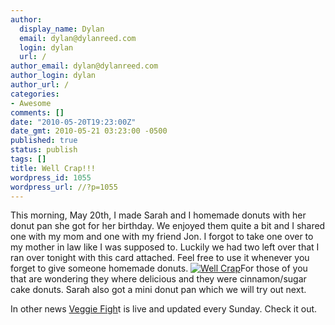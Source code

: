 ```yaml
---
author:
  display_name: Dylan
  email: dylan@dylanreed.com
  login: dylan
  url: /
author_email: dylan@dylanreed.com
author_login: dylan
author_url: /
categories:
- Awesome
comments: []
date: "2010-05-20T19:23:00Z"
date_gmt: 2010-05-21 03:23:00 -0500
published: true
status: publish
tags: []
title: Well Crap!!!
wordpress_id: 1055
wordpress_url: //?p=1055
---
```


This morning, May 20th, I made Sarah and I homemade donuts with her donut pan she got for her birthday. We enjoyed them quite a bit and I shared one with my mom and one with my friend Jon. I forgot to take one over to my mother in law like I was supposed to. Luckily we had two left over that I ran over tonight with this card attached. Feel free to use it whenever you forget to give someone homemade donuts. [![][1]][2]For those of you that are wondering they where delicious and they were cinnamon/sugar cake donuts. Sarah also got a mini donut pan which we will try out next.

   [1]: http://farm5.static.flickr.com/4072/4626047702_abff404fba.jpg (Well Crap)
   [2]: http://farm5.static.flickr.com/4072/4626047702_abff404fba.jpg

In other news [Veggie Figh][3]t is live and updated every Sunday. Check it out.

   [3]: http://veggiefight.com

